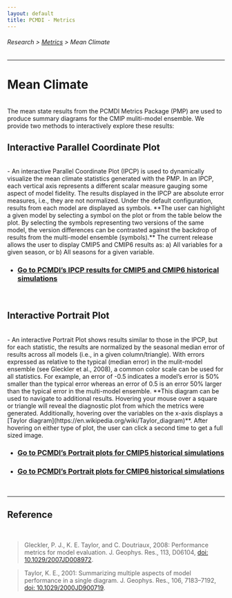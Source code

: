 ```yaml
---
layout: default
title: PCMDI - Metrics
---
```

###### Research > [Metrics][Metrics] > Mean Climate
---

# Mean Climate
<br/>
The mean state results from the PCMDI Metrics Package (PMP) are used to produce summary diagrams for the CMIP muliti-model ensemble.   We provide two methods to interactively explore these results:

<br/>

## Interactive Parallel Coordinate Plot
<br/>
- An interactive Parallel Coordinate Plot (IPCP) is used to dynamically visualize the mean climate statistics generated with the PMP. In an IPCP, each vertical axis represents a different scalar measure gauging some aspect of model fidelity. The results displayed in the IPCP are absolute error measures, i.e., they are not normalized.  Under the default configuration, results from each model are displayed as symbols. **The user can highlight a given model by selecting a symbol on the plot or from the table below the plot. By selecting the symbols representing two versions of the same model, the version differences can be contrasted against the backdrop of results from the multi-model ensemble (symbols).**  The current release allows the user to display CMIP5 and CMIP6 results as: a) All variables for a given season, or b) All seasons for a given variable.

- ### [**Go to PCMDI’s IPCP results for CMIP5 and CMIP6 historical simulations**][parallel_cmip5_6]

<br/>

## Interactive Portrait Plot
<br/>
- An interactive Portrait Plot shows results similar to those in the IPCP, but for each statistic, the results are normalized by the seasonal median error of results across all models (i.e., in a given column/triangle).  With errors expressed as relative to the typical (median error) in the mulit-model ensemble (see Gleckler et al., 2008), a common color scale can be used for all statistics.  For example, an error of -0.5 indicates a model’s error is 50% smaller than the typical error whereas an error of 0.5 is an error 50% larger than the typical error in the multi-model ensemble.   **This diagram can be used to navigate to additional results.  Hovering your mouse over a square or triangle will reveal the diagnostic plot from which the metrics were generated.  Additionally, hovering over the variables on the x-axis displays a [Taylor diagram](https://en.wikipedia.org/wiki/Taylor_diagram)**.   After hovering on either type of plot, the user can click a second time to get a full sized image.   

- ### [**Go to PCMDI’s Portrait plots for CMIP5 historical simulations**][portrait_cmip5]
- ### [**Go to PCMDI’s Portrait plots for CMIP6 historical simulations**][portrait_cmip6]

<br/>

---

## Reference
<br/>

  > Gleckler, P. J., K. E. Taylor, and C. Doutriaux, 2008: Performance metrics for model evaluation. J. Geophys. Res., 113, D06104, [doi: 10.1029/2007JD008972][gleckler2008].
  
  > Taylor, K. E., 2001: Summarizing multiple aspects of model performance in a single diagram. J. Geophys. Res., 106, 7183–7192, [doi: 10.1029/2000JD900719][taylor2001].


[parallel_cmip5_6]: https://pcmdi-parallel-coordinates.herokuapp.com/
[portrait_cmip5]: https://pcmdi.llnl.gov/pmp-preliminary-results/interactive_plot/portrait_plot/mean_clim/cmip5/historical/v20191010/clickable_portrait.html
[portrait_cmip6]: https://pcmdi.llnl.gov/pmp-preliminary-results/interactive_plot/portrait_plot/mean_clim/cmip6/historical/v20191010/clickable_portrait.html

[gleckler2008]: https://agupubs.onlinelibrary.wiley.com/doi/full/10.1029/2007JD008972
[taylor2001]: https://agupubs.onlinelibrary.wiley.com/doi/abs/10.1029/2000JD900719

[Metrics]:{{site.baseurl}}/research/metrics/index.html

